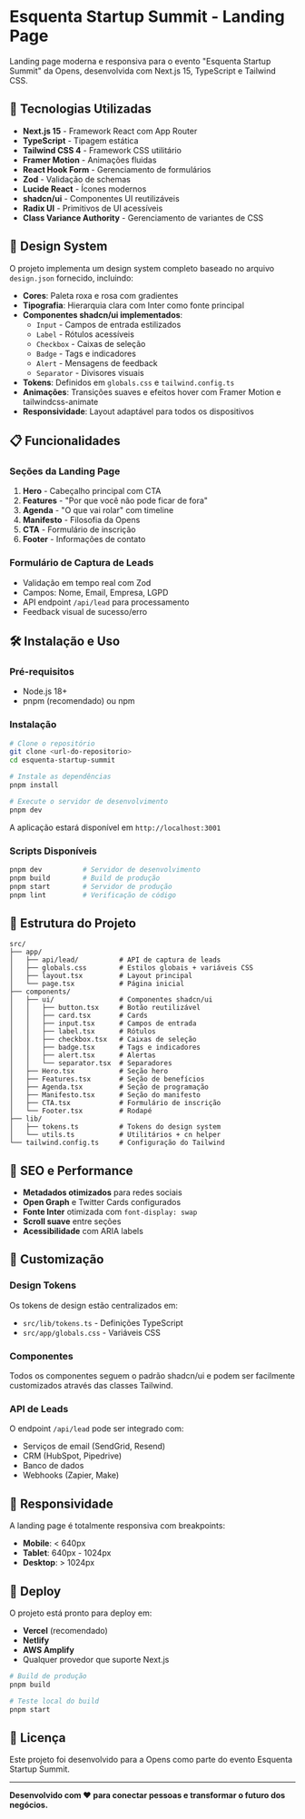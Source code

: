 # Esquenta Startup Summit - Landing Page

Landing page moderna e responsiva para o evento "Esquenta Startup Summit" da Opens, desenvolvida com Next.js 15, TypeScript e Tailwind CSS.

## 🚀 Tecnologias Utilizadas

- **Next.js 15** - Framework React com App Router
- **TypeScript** - Tipagem estática
- **Tailwind CSS 4** - Framework CSS utilitário
- **Framer Motion** - Animações fluidas
- **React Hook Form** - Gerenciamento de formulários
- **Zod** - Validação de schemas
- **Lucide React** - Ícones modernos
- **shadcn/ui** - Componentes UI reutilizáveis
- **Radix UI** - Primitivos de UI acessíveis
- **Class Variance Authority** - Gerenciamento de variantes de CSS

## 🎨 Design System

O projeto implementa um design system completo baseado no arquivo `design.json` fornecido, incluindo:

- **Cores**: Paleta roxa e rosa com gradientes
- **Tipografia**: Hierarquia clara com Inter como fonte principal
- **Componentes shadcn/ui implementados**:
  - `Input` - Campos de entrada estilizados
  - `Label` - Rótulos acessíveis
  - `Checkbox` - Caixas de seleção
  - `Badge` - Tags e indicadores
  - `Alert` - Mensagens de feedback
  - `Separator` - Divisores visuais
- **Tokens**: Definidos em `globals.css` e `tailwind.config.ts`
- **Animações**: Transições suaves e efeitos hover com Framer Motion e tailwindcss-animate
- **Responsividade**: Layout adaptável para todos os dispositivos

## 📋 Funcionalidades

### Seções da Landing Page

1. **Hero** - Cabeçalho principal com CTA
2. **Features** - "Por que você não pode ficar de fora"
3. **Agenda** - "O que vai rolar" com timeline
4. **Manifesto** - Filosofia da Opens
5. **CTA** - Formulário de inscrição
6. **Footer** - Informações de contato

### Formulário de Captura de Leads

- Validação em tempo real com Zod
- Campos: Nome, Email, Empresa, LGPD
- API endpoint `/api/lead` para processamento
- Feedback visual de sucesso/erro

## 🛠️ Instalação e Uso

### Pré-requisitos

- Node.js 18+ 
- pnpm (recomendado) ou npm

### Instalação

```bash
# Clone o repositório
git clone <url-do-repositorio>
cd esquenta-startup-summit

# Instale as dependências
pnpm install

# Execute o servidor de desenvolvimento
pnpm dev
```

A aplicação estará disponível em `http://localhost:3001`

### Scripts Disponíveis

```bash
pnpm dev          # Servidor de desenvolvimento
pnpm build        # Build de produção
pnpm start        # Servidor de produção
pnpm lint         # Verificação de código
```

## 📁 Estrutura do Projeto

```
src/
├── app/
│   ├── api/lead/          # API de captura de leads
│   ├── globals.css        # Estilos globais + variáveis CSS
│   ├── layout.tsx         # Layout principal
│   └── page.tsx           # Página inicial
├── components/
│   ├── ui/                # Componentes shadcn/ui
│   │   ├── button.tsx     # Botão reutilizável
│   │   ├── card.tsx       # Cards
│   │   ├── input.tsx      # Campos de entrada
│   │   ├── label.tsx      # Rótulos
│   │   ├── checkbox.tsx   # Caixas de seleção
│   │   ├── badge.tsx      # Tags e indicadores
│   │   ├── alert.tsx      # Alertas
│   │   └── separator.tsx  # Separadores
│   ├── Hero.tsx           # Seção hero
│   ├── Features.tsx       # Seção de benefícios
│   ├── Agenda.tsx         # Seção de programação
│   ├── Manifesto.tsx      # Seção do manifesto
│   ├── CTA.tsx            # Formulário de inscrição
│   └── Footer.tsx         # Rodapé
├── lib/
│   ├── tokens.ts          # Tokens do design system
│   └── utils.ts           # Utilitários + cn helper
└── tailwind.config.ts     # Configuração do Tailwind
```

## 🎯 SEO e Performance

- **Metadados otimizados** para redes sociais
- **Open Graph** e Twitter Cards configurados
- **Fonte Inter** otimizada com `font-display: swap`
- **Scroll suave** entre seções
- **Acessibilidade** com ARIA labels

## 🔧 Customização

### Design Tokens

Os tokens de design estão centralizados em:
- `src/lib/tokens.ts` - Definições TypeScript
- `src/app/globals.css` - Variáveis CSS

### Componentes

Todos os componentes seguem o padrão shadcn/ui e podem ser facilmente customizados através das classes Tailwind.

### API de Leads

O endpoint `/api/lead` pode ser integrado com:
- Serviços de email (SendGrid, Resend)
- CRM (HubSpot, Pipedrive)
- Banco de dados
- Webhooks (Zapier, Make)

## 📱 Responsividade

A landing page é totalmente responsiva com breakpoints:
- **Mobile**: < 640px
- **Tablet**: 640px - 1024px
- **Desktop**: > 1024px

## 🚀 Deploy

O projeto está pronto para deploy em:
- **Vercel** (recomendado)
- **Netlify**
- **AWS Amplify**
- Qualquer provedor que suporte Next.js

```bash
# Build de produção
pnpm build

# Teste local do build
pnpm start
```

## 📄 Licença

Este projeto foi desenvolvido para a Opens como parte do evento Esquenta Startup Summit.

---

**Desenvolvido com ❤️ para conectar pessoas e transformar o futuro dos negócios.**
